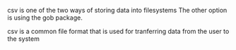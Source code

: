 csv is one of the two ways of storing data into filesystems
The other option is using the gob package.

csv is a common file format that is used for tranferring data from the user to the system

